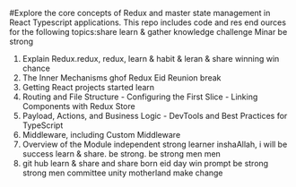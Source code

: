 #Explore the core concepts of Redux and master state management in React Typescript applications. This repo includes code and res end ources for the following topics:share learn & gather knowledge challenge Minar be strong 

1. Explain Redux.redux, redux, learn & habit & leran & share winning win chance
2. The Inner Mechanisms ghof Redux Eid Reunion break
3. Getting React projects started learn
4. Routing and File Structure - Configuring the First Slice - Linking Components with Redux Store
5. Payload, Actions, and Business Logic - DevTools and Best Practices for TypeScript
6. Middleware, including Custom Middleware
7. Overview of the Module independent strong learner inshaAllah, i will be success  learn & share. be strong. be strong men men
8. git hub learn & share and share born eid day win prompt be strong strong men committee unity motherland make change
